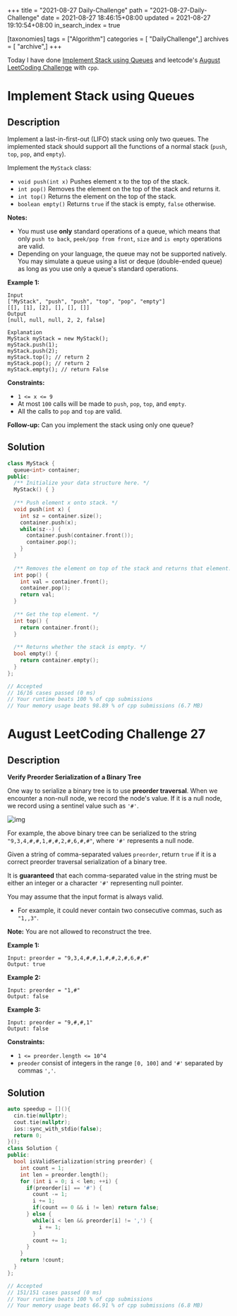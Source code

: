 +++
title = "2021-08-27 Daily-Challenge"
path = "2021-08-27-Daily-Challenge"
date = 2021-08-27 18:46:15+08:00
updated = 2021-08-27 19:10:54+08:00
in_search_index = true

[taxonomies]
tags = ["Algorithm"]
categories = [ "DailyChallenge",]
archives = [ "archive",]
+++

Today I have done [Implement Stack using Queues](https://leetcode.com/problems/implement-stack-using-queues/description/) and leetcode's [August LeetCoding Challenge](https://leetcode.com/explore/challenge/card/august-leetcoding-challenge-2021/616/week-4-august-22nd-august-28th/3920/) with `cpp`.

<!-- more -->

# Implement Stack using Queues

## Description

Implement a last-in-first-out (LIFO) stack using only two queues. The implemented stack should support all the functions of a normal stack (`push`, `top`, `pop`, and `empty`).

Implement the `MyStack` class:

- `void push(int x)` Pushes element x to the top of the stack.
- `int pop()` Removes the element on the top of the stack and returns it.
- `int top()` Returns the element on the top of the stack.
- `boolean empty()` Returns `true` if the stack is empty, `false` otherwise.

**Notes:**

- You must use **only** standard operations of a queue, which means that only `push to back`, `peek/pop from front`, `size` and `is empty` operations are valid.
- Depending on your language, the queue may not be supported natively. You may simulate a queue using a list or deque (double-ended queue) as long as you use only a queue's standard operations.

 

**Example 1:**

```
Input
["MyStack", "push", "push", "top", "pop", "empty"]
[[], [1], [2], [], [], []]
Output
[null, null, null, 2, 2, false]

Explanation
MyStack myStack = new MyStack();
myStack.push(1);
myStack.push(2);
myStack.top(); // return 2
myStack.pop(); // return 2
myStack.empty(); // return False
```

 

**Constraints:**

- `1 <= x <= 9`
- At most `100` calls will be made to `push`, `pop`, `top`, and `empty`.
- All the calls to `pop` and `top` are valid.

 

**Follow-up:** Can you implement the stack using only one queue?

## Solution

``` cpp
class MyStack {
  queue<int> container;
public:
  /** Initialize your data structure here. */
  MyStack() { }
  
  /** Push element x onto stack. */
  void push(int x) {
    int sz = container.size();
    container.push(x);
    while(sz--) {
      container.push(container.front());
      container.pop();
    }
  }
  
  /** Removes the element on top of the stack and returns that element. */
  int pop() {
    int val = container.front();
    container.pop();
    return val;
  }
  
  /** Get the top element. */
  int top() {
    return container.front();
  }
  
  /** Returns whether the stack is empty. */
  bool empty() {
    return container.empty();
  }
};

// Accepted
// 16/16 cases passed (0 ms)
// Your runtime beats 100 % of cpp submissions
// Your memory usage beats 98.89 % of cpp submissions (6.7 MB)
```

# August LeetCoding Challenge 27

## Description

**Verify Preorder Serialization of a Binary Tree**

One way to serialize a binary tree is to use **preorder traversal**. When we encounter a non-null node, we record the node's value. If it is a null node, we record using a sentinel value such as `'#'`.

![img](https://assets.leetcode.com/uploads/2021/03/12/pre-tree.jpg)

For example, the above binary tree can be serialized to the string `"9,3,4,#,#,1,#,#,2,#,6,#,#"`, where `'#'` represents a null node.

Given a string of comma-separated values `preorder`, return `true` if it is a correct preorder traversal serialization of a binary tree.

It is **guaranteed** that each comma-separated value in the string must be either an integer or a character `'#'` representing null pointer.

You may assume that the input format is always valid.

- For example, it could never contain two consecutive commas, such as `"1,,3"`.

**Note:** You are not allowed to reconstruct the tree.

 

**Example 1:**

```
Input: preorder = "9,3,4,#,#,1,#,#,2,#,6,#,#"
Output: true
```

**Example 2:**

```
Input: preorder = "1,#"
Output: false
```

**Example 3:**

```
Input: preorder = "9,#,#,1"
Output: false
```

 

**Constraints:**

- `1 <= preorder.length <= 10^4`
- `preoder` consist of integers in the range `[0, 100]` and `'#'` separated by commas `','`.


## Solution

``` cpp
auto speedup = [](){
  cin.tie(nullptr);
  cout.tie(nullptr);
  ios::sync_with_stdio(false);
  return 0;
}();
class Solution {
public:
  bool isValidSerialization(string preorder) {
    int count = 1;
    int len = preorder.length();
    for (int i = 0; i < len; ++i) {
      if(preorder[i] == '#') {
        count -= 1;
        i += 1;
        if(count == 0 && i != len) return false;
      } else {
        while(i < len && preorder[i] != ',') {
          i += 1;
        }
        count += 1;
      }
    }
    return !count;
  }
};

// Accepted
// 151/151 cases passed (0 ms)
// Your runtime beats 100 % of cpp submissions
// Your memory usage beats 66.91 % of cpp submissions (6.8 MB)
```
